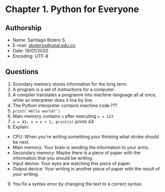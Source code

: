 # Chapter 1. Python for Everyone

## Authorship

+ Name: Santiago Botero S.
+ E-mail: sboteros@unal.edu.co
+ Date: 19/01/2020
+ Encoding: UTF-8

## Questions

1. Scondary memory stores information for the long term.
2. A program is a set of instructions for a computer.
3. A compiler translates a programm into machine-language all at once, while
an interpreter does it line by line.
4. The Python interpreter contains machine code.???
5. `print('Hello world!')`
6. Main memory contains `x` after executing `x = 123`
7. `x = 43; x = x + 1; print(x)` prints 44
8. Explain:
  + CPU: When you're writing something your thinking what stroke should be next.
  + Main memory: Your brain is sending the information to your arms.
  + Secondary memory: Maybe there is a piece of paper with the information that
  you should be writing.
  + Input device: Your eyes are watching this piece of paper.
  + Output device: Your writing in another piece of paper with the result of
  your writing.
9. You fix a syntax error by changing the text to a correct syntax.
